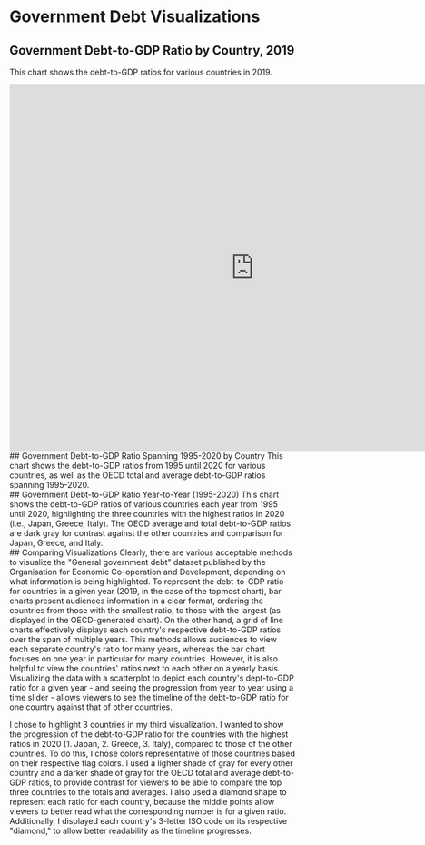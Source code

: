 # Government Debt Visualizations
## Government Debt-to-GDP Ratio by Country, 2019
This chart shows the debt-to-GDP ratios for various countries in 2019.
<iframe src="https://data.oecd.org/chart/6vml" width="860" height="645" style="border: 0" mozallowfullscreen="true" webkitallowfullscreen="true" allowfullscreen="true"><a href="https://data.oecd.org/chart/6vml" target="_blank">OECD Chart: General government debt, Total, % of GDP, Annual, 2019</a></iframe>
## Government Debt-to-GDP Ratio Spanning 1995-2020 by Country
This chart shows the debt-to-GDP ratios from 1995 until 2020 for various countries, as well as the OECD total and average debt-to-GDP ratios spanning 1995-2020.
<div class="flourish-embed flourish-chart" data-src="visualisation/7691689"><script src="https://public.flourish.studio/resources/embed.js"></script></div>
## Government Debt-to-GDP Ratio Year-to-Year (1995-2020)
This chart shows the debt-to-GDP ratios of various countries each year from 1995 until 2020, highlighting the three countries with the highest ratios in 2020 (i.e., Japan, Greece, Italy). The OECD average and total debt-to-GDP ratios are dark gray for contrast against the other countries and comparison for Japan, Greece, and Italy.
<div class="flourish-embed flourish-scatter" data-src="visualisation/7692095"><script src="https://public.flourish.studio/resources/embed.js"></script></div>
## Comparing Visualizations
Clearly, there are various acceptable methods to visualize the "General government debt" dataset published by the Organisation for Economic Co-operation and Development, depending on what information is being highlighted. To represent the debt-to-GDP ratio for countries in a given year (2019, in the case of the topmost chart), bar charts present audiences information in a clear format, ordering the countries from those with the smallest ratio, to those with the largest (as displayed in the OECD-generated chart). On the other hand, a grid of line charts effectively displays each country's respective debt-to-GDP ratios over the span of multiple years. This methods allows audiences to view each separate country's ratio for many years, whereas the bar chart focuses on one year in particular for many countries. However, it is also helpful to view the countries' ratios next to each other on a yearly basis. Visualizing the data with a scatterplot to depict each country's dept-to-GDP ratio for a given year - and seeing the progression from year to year using a time slider - allows viewers to see the timeline of the debt-to-GDP ratio for one country against that of other countries.

I chose to highlight 3 countries in my third visualization. I wanted to show the progression of the debt-to-GDP ratio for the countries with the highest ratios in 2020 (1. Japan, 2. Greece, 3. Italy), compared to those of the other countries. To do this, I chose colors representative of those countries based on their respective flag colors. I used a lighter shade of gray for every other country and a darker shade of gray for the OECD total and average debt-to-GDP ratios, to provide contrast for viewers to be able to compare the top three countries to the totals and averages. I also used a diamond shape to represent each ratio for each country, because the middle points allow viewers to better read what the corresponding number is for a given ratio. Additionally, I displayed each country's 3-letter ISO code on its respective "diamond," to allow better readability as the timeline progresses.
